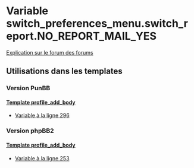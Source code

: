 # Variable switch_preferences_menu.switch_report.NO_REPORT_MAIL_YES
[Explication sur le forum des forums](http://forum.forumactif.com/t294113-listing-des-variables#switch_preferences_menu.switch_report.NO_REPORT_MAIL_YES)
## Utilisations dans les templates
### Version PunBB
#### [Template profile_add_body](punbb/profile_add_body.md)
* [Variable à la ligne 296](../punbb/profile_add_body.tpl#L296)
### Version phpBB2
#### [Template profile_add_body](subsilver/profile_add_body.md)
* [Variable à la ligne 253](../subsilver/profile_add_body.tpl#L253)